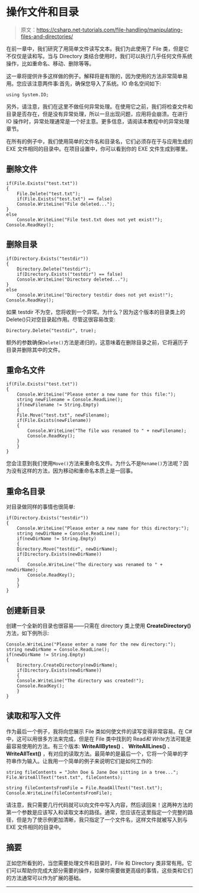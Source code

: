 # 操作文件和目录

> 原文：<https://csharp.net-tutorials.com/file-handling/manipulating-files-and-directories/>

在前一章中，我们研究了用简单文件读写文本。我们为此使用了 File 类，但是它不仅仅是读和写。当与 Directory 类结合使用时，我们可以执行几乎任何文件系统操作，比如重命名、移动、删除等等。

这一章将提供许多这样做的例子。解释将是有限的，因为使用的方法非常简单易用。您应该注意两件事:首先，确保您导入了系统。IO 命名空间如下:

```
using System.IO;
```

另外，请注意，我们在这里不做任何异常处理。在使用它之前，我们将检查文件和目录是否存在，但是没有异常处理，所以一旦出现问题，应用将会崩溃。在进行 IO 操作时，异常处理通常是一个好主意。更多信息，请阅读本教程中的异常处理章节。

在所有的例子中，我们使用简单的文件名和目录名，它们必须存在于与应用生成的 EXE 文件相同的目录中。在项目设置中，你可以看到你的 EXE 文件生成到哪里。

## 删除文件

<input type="hidden" name="IL_IN_ARTICLE">

```
if(File.Exists("test.txt"))
{
    File.Delete("test.txt");
    if(File.Exists("test.txt") == false)
    Console.WriteLine("File deleted...");
}
else
    Console.WriteLine("File test.txt does not yet exist!");
Console.ReadKey();
```

## 删除目录

```
if(Directory.Exists("testdir"))
{
    Directory.Delete("testdir");
    if(Directory.Exists("testdir") == false)
    Console.WriteLine("Directory deleted...");
}
else
    Console.WriteLine("Directory testdir does not yet exist!");
Console.ReadKey();
```

如果 testdir 不为空，您将收到一个异常。为什么？因为这个版本的目录类上的 Delete()只对空目录起作用。尽管这很容易改变:

```
Directory.Delete("testdir", true);
```

额外的参数确保`Delete()`方法是递归的，这意味着在删除目录之前，它将遍历子目录并删除其中的文件。

## 重命名文件

```
if(File.Exists("test.txt"))
{
    Console.WriteLine("Please enter a new name for this file:");
    string newFilename = Console.ReadLine();
    if(newFilename != String.Empty)
    {
    File.Move("test.txt", newFilename);
    if(File.Exists(newFilename))
    {
        Console.WriteLine("The file was renamed to " + newFilename);
        Console.ReadKey();
    }
    }
}
```

您会注意到我们使用`Move()`方法来重命名文件。为什么不是`Rename()`方法呢？因为没有这样的方法，因为移动和重命名本质上是一回事。

## 重命名目录

对目录做同样的事情也很简单:

```
if(Directory.Exists("testdir"))
{
    Console.WriteLine("Please enter a new name for this directory:");
    string newDirName = Console.ReadLine();
    if(newDirName != String.Empty)
    {
    Directory.Move("testdir", newDirName);
    if(Directory.Exists(newDirName))
    {
        Console.WriteLine("The directory was renamed to " + newDirName);
        Console.ReadKey();
    }
    }
}
```

## 创建新目录

创建一个全新的目录也很容易——只需在 directory 类上使用 **CreateDirectory()** 方法，如下例所示:

```
Console.WriteLine("Please enter a name for the new directory:");
string newDirName = Console.ReadLine();
if(newDirName != String.Empty)
{
    Directory.CreateDirectory(newDirName);
    if(Directory.Exists(newDirName))
    {
    Console.WriteLine("The directory was created!");
    Console.ReadKey();
    }
}
```

## 读取和写入文件

作为最后一个例子，我将向您展示 File 类如何使文件的读写变得非常容易。在 C#中，这可以用很多方法来完成，但是在 File 类中找到的 Read*和 Write*方法可能是最容易使用的方法。有三个版本: **WriteAllBytes()** 、 **WriteAllLines()** 、 **WriteAllText()** ，有对应的读取方法。最简单的是最后一个，它将一个简单的字符串作为输入。让我用一个简单的例子来说明它们是如何工作的:

```
string fileContents = "John Doe & Jane Doe sitting in a tree...";
File.WriteAllText("test.txt", fileContents);

string fileContentsFromFile = File.ReadAllText("test.txt");
Console.WriteLine(fileContentsFromFile);
```

请注意，我只需要几行代码就可以向文件中写入内容，然后读回来！这两种方法的第一个参数是应该写入和读取文本的路径。通常，您应该在这里指定一个完整的路径，但是为了使示例更加清晰，我只指定了一个文件名，这样文件就被写入到与 EXE 文件相同的目录中。

## 摘要

正如您所看到的，当您需要处理文件和目录时，File 和 Directory 类非常有用。它们可以帮助你完成大部分需要的操作，如果你需要做更高级的事情，这些类和它们的方法通常可以作为扩展的基础。

* * *